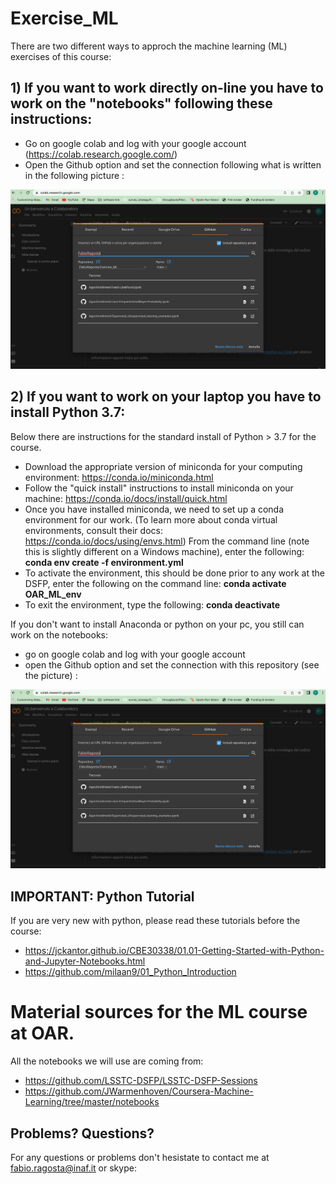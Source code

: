 # Exercise_ML

There are two different ways to approch the machine learning (ML) exercises of this course:

## 1) If you want to work directly on-line you have to work on the "notebooks" following these instructions:

* Go on google colab and log with your google account (https://colab.research.google.com/)
* Open the Github option and set the connection following what is written in the following picture : 

<img src="Colab.png">

## 2) If you want to work on your laptop you have to install Python 3.7:
Below there are instructions for the standard install of Python > 3.7 for the course.

* Download the appropriate version of miniconda for your computing environment: https://conda.io/miniconda.html
* Follow the "quick install" instructions to install miniconda on your machine: https://conda.io/docs/install/quick.html
* Once you have installed miniconda, we need to set up a conda environment for our work. (To learn more about conda virtual environments, consult their docs: https://conda.io/docs/using/envs.html) From the command line (note this is slightly different on a Windows machine), enter the following: **conda env create -f environment.yml**
* To activate the environment, this should be done prior to any work at the DSFP, enter the following on the command line:  **conda activate OAR_ML_env**
* To exit the environment, type the following: **conda deactivate**

If you don't want to install Anaconda or python on your pc, you still can work on the notebooks:
* go on google colab and log with your google account
* open the Github option and set the connection with this repository (see the picture) : 

<img src="Colab.png">


## IMPORTANT: Python Tutorial

If you are very new with python, please read these tutorials before the course: 

* https://jckantor.github.io/CBE30338/01.01-Getting-Started-with-Python-and-Jupyter-Notebooks.html
* https://github.com/milaan9/01_Python_Introduction

# Material sources for the ML course at OAR. 
All the notebooks we will use are coming from: 
* https://github.com/LSSTC-DSFP/LSSTC-DSFP-Sessions 
* https://github.com/JWarmenhoven/Coursera-Machine-Learning/tree/master/notebooks

## Problems? Questions?

For any questions or problems don't hesistate to contact me at fabio.ragosta@inaf.it or skype: 
